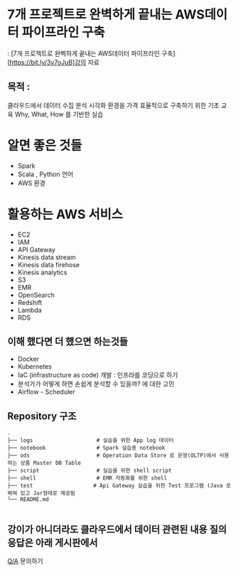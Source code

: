 # 7개 프로젝트로 완벽하게 끝내는 AWS데이터 파이프라인 구축

: [7개 프로젝트로 완벽하게 끝내는 AWS데이터 파이프라인 구축][https://bit.ly/3v7oJuB]강의 자료

## 목적 : 
클라우드에서 데이터 수집 분석 시각화 환경을 가격 효율적으로 구축하기 위한 기초 교육
Why, What, How 를 기반한 실습

# 알면 좋은 것들
* Spark 
* Scala , Python 언어
* AWS 환경

# 활용하는 AWS 서비스 
* EC2
* IAM
* API Gateway
* Kinesis data stream
* Kinesis data firehose
* Kinesis analytics
* S3
* EMR
* OpenSearch
* Redshift
* Lambda
* RDS
  

## 이해 했다면 더 했으면 하는것들
* Docker
* Kubernetes
* IaC (infrastructure as code) 개발 : 인프라를 코딩으로 하기 
* 분석가가 어떻게 하면 손쉽게 분석할 수 있을까? 에 대한 고민
* Airflow - Scheduler 
 
## Repository 구조
```
.
├── logs                    # 실습을 위한 App log 데이터
├── notebook                # Spark 실습용 notebook 
├── ods                     # Operation Data Store 로 운영(OLTP)에서 사용하는 상품 Master DB Table 
├── script                  # 실습을 위한 shell script 
├── shell                   # EMR 자동화를 위한 shell
├── test                   # Api Gateway 실습을 위한 Test 프로그램 (Java 로 짜여 있고 Jar형태로 제공됨 
└── README.md
 
```

## 강이가 아니더라도 클라우드에서 데이터 관련된 내용 질의 응답은 아래 게시판에서 

[Q/A](https://fastcampus.co.kr/qna/206742) 문의하기
